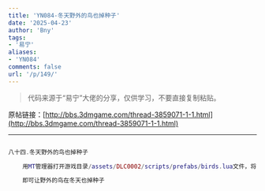 ```yaml
---
title: 'YN084-冬天野外的鸟也掉种子'
date: '2025-04-23'
author: 'Bny'
tags:
- '易宁'
aliases:
- 'YN084'
comments: false
url: '/p/149/'
---
```


> 代码来源于“易宁”大佬的分享，仅供学习，不要直接复制粘贴。

原帖链接：[http://bbs.3dmgame.com/thread-3859071-1-1.html](http://bbs.3dmgame.com/thread-3859071-1-1.html)

---

```lua  

八十四.冬天野外的鸟也掉种子

	用MT管理器打开游戏目录/assets/DLC0002/scripts/prefabs/birds.lua文件，将return not GetWorld().components.seasonmanager:IsWinter()替换为return true

	即可让野外的鸟在冬天也掉种子

```  

